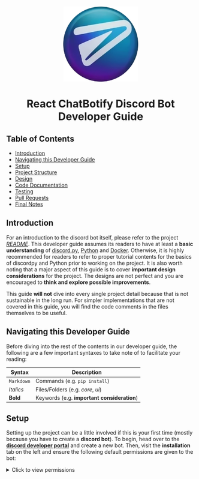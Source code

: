 <p align="center">
  <img width="200px" src="https://raw.githubusercontent.com/react-chatbotify/discord-bot/main/assets/logo.png" />
  <h1 align="center">React ChatBotify Discord Bot Developer Guide</h1>
</p>

## Table of Contents
* [Introduction](#introduction)
* [Navigating this Developer Guide](#navigating-this-developer-guide)
* [Setup](#setup)
* [Project Structure](#project-structure)
* [Design](#design)
* [Code Documentation](#code-documentation)
* [Testing](#testing)
* [Pull Requests](#pull-requests)
* [Final Notes](#final-notes)

<div style="page-break-after: always;"></div>

## Introduction

For an introduction to the discord bot itself, please refer to the project [*README*](https://github.com/react-chatbotify/discord-bot/blob/main/README.md). This developer guide assumes its readers to have at least a **basic understanding** of [discord.py](https://discordpy.readthedocs.io/), [Python](https://www.python.org/) and [Docker](https://www.docker.com/). Otherwise, it is highly recommended for readers to refer to proper tutorial contents for the basics of discordpy and Python prior to working on the project. It is also worth noting that a major aspect of this guide is to cover **important design considerations** for the project. The designs are not perfect and you are encouraged to **think and explore possible improvements**.

This guide **will not** dive into every single project detail because that is not sustainable in the long run. For simpler implementations that are not covered in this guide, you will find the code comments in the files themselves to be useful.

## Navigating this Developer Guide

Before diving into the rest of the contents in our developer guide, the following are a few important syntaxes to take note of to facilitate your reading:

| Syntax              | Description                                    |
| ------------------- | ---------------------------------------------- |
| `Markdown`          | Commands (e.g. `pip install`)                  |
| *Italics*           | Files/Folders (e.g. *core*, *ui*)  |
| **Bold**            | Keywords (e.g. **important consideration**)    |

<div  style="page-break-after: always;"></div>

## Setup

Setting up the project can be a little involved if this is your first time (mostly because you have to create a **discord bot**). To begin, head over to the [**discord developer portal**]() and create a new bot. Then, visit the **installation** tab on the left and ensure the following default permissions are given to the bot:
<details> <summary>Click to view permissions</summary>
    - Add Reactions
    - Attach Files
    - Ban Members
    - Create Events
    - Create Polls
    - Create Private Threads
    - Create Public Threads
    - Embed Links
    - Kick Members
    - Manage Channels
    - Manage Events
    - Manage Messages
    - Manage Roles
    - Manage Threads
    - Mention Everyone
    - Moderate Members
    - Read Message History
    - Send Messages
    - Send Messages in Threads
    - Use External Emojis
    - Use External Stickers
    - Use Slash Commands
    - View Audit Log
    - View Channels
    - View Server Insights
    - View Server Subscription Insights
<details>

Within the **bot** tab, ensure that **presence intent**, **server members intent** and **message content intent** are all enabled. These should be sufficient to create the required discord bot.

Next, we need to setup the discord development server (this is where you'll invite the bot and do all your testing/debugging). Thankfully, the server templates feature makes this step a lot easier. Simply use the [**template provided here**](https://discord.new/UWFcwJYa45bX) to create a discord server for testing your bot. Once that's done, you may proceed to the repository setup.

To setup the project repository proper, ensure that you have **at least Python 3.10 and Docker** installed.
1) Fork the [project repository](https://github.com/react-chatbotify/discord-bot).
2) Clone the **forked project** into your desired directory with:
    ```
    git clone the-forked-project.git
    ```
3) Next, `cd` into the project and install dependencies with:
    ```
    pip install -r requirements.txt -r requirements-dev.txt
    ```
4) Populate the *.env.local* file with the necessary values (e.g. bot token, channel ids)
5) Once installations are complete and your env file is setup, you may launch the project with:
    ```
    hatch run start
    ```

Go ahead and start making code changes to the project (hot module reloading is enabled). You may also find instructions for [**testing**](https://github.com/react-chatbotify/discord-bot/blob/main/docs/DeveloperGuide.md#testing) and [**opening pull requests**](https://github.com/react-chatbotify/discord-bot/blob/main/docs/DeveloperGuide.md#pull-requests) relevant if you're looking to contribute back to the project!

## Project Structure

### Overview

At a high-level overview, the entire project can be (broadly speaking) broken down into **9 different sections**, which are as follows:

- *button_loaders*
- *cogs*
- *config*
- *core*
- *database*
- *models*
- *services*
- *ui*
- *utils*

Each section and its relevant files are seated in its own folder, so it's relatively straightforward when looking at the project structure. Below, we will take a deeper look at the details for individual sections.

### Button Loaders

The *button_loaders* folder contains logic for dynamically registering and managing buttons used in Discord interactions. Each button is defined with its unique `custom_id` and callback function. These buttons are used across various features of the bot, such as ticket management and game interactions.

### Cogs

The *cogs* folder contains the main modules of the bot, organized into modular components. Each cog represents a specific feature or functionality, such as **Auto Voice**, **Games**, or **Support Tickets**. These cogs are loaded dynamically by the bot during initialization, allowing for easy enablement or disablement of features.

### Config

The *config* folder contains configuration files and settings for the bot. These include settings for features like **Auto Voice**, **Games**, and **Tickets**, as well as database connection details. Each configuration file is modularized to keep settings for different features separate and manageable.

### Core

The *core* folder contains the foundational logic for the bot's features. This includes the main implementations for **Auto Voice**, **Games**, **Logging**, and ticket management. These files define the core behavior of the bot and are used by the cogs to execute specific functionalities.

### Database

The *database* folder contains database models and utilities for interacting with the MySQL database. It includes models like `TicketCounter` and database initialization logic. This folder is essential for managing persistent data such as ticket numbers.

### Models

The *models* folder contains data models used throughout the bot. These models define the structure of objects like `BotButton` and `SponsorTier`, which are used to represent buttons and sponsorship tiers, respectively. These models help standardize data handling across the bot.

### Services

The *services* folder contains utility functions and logic for interacting with external systems or performing specific tasks. For example, it includes services for managing Discord roles, exporting channel contents, and checking user information. These services are reusable and abstract away complex logic from the main bot code.

### UI

The *ui* folder contains components for building user interfaces within Discord. This includes embeds, buttons, and views used in interactions. The folder is further organized into subfolders like `buttons` and `embeds`, which group related components together for better maintainability.

### Utils

The *utils* folder contains miscellaneous utility functions that are used across the bot but do not belong to any specific feature. For example, it includes logging utilities and helper functions for formatting data. This folder acts as a shared library for small, reusable pieces of logic.

## Design

### Overview

The bot's design is centered around modularity, scalability, and maintainability. Key design elements include a cog-based architecture, dynamic interaction handling, and a service layer abstraction. These designs ensure the bot is easy to extend, debug, and maintain. Below are a few critical designs elaborated for better understanding.

### Key Designs

#### 1. Cog-Based Modular Architecture

The bot uses a cog-based architecture to organize its features. Each cog encapsulates a specific functionality (e.g., Auto Voice, Games, Support Tickets) and is dynamically loaded at runtime. This design provides:

- **Modularity**: Features are self-contained and can be added or removed independently.
- **Scalability**: New features can be implemented as separate cogs without affecting existing ones.
- **Ease of Maintenance**: Debugging and updates are straightforward due to the separation of concerns.

#### 2. Dynamic Button and Interaction Management

The bot dynamically registers and manages buttons and interactions using unique `custom_id` values. This is implemented in the `button_loaders` and `ui` folders. Key benefits include:

- **Reusability**: Buttons and interactions can be reused across multiple features.
- **Flexibility**: Interaction callbacks are registered at runtime, allowing for dynamic behavior.
- **Consistency**: Centralized management ensures uniform behavior across the bot.

#### 3. Service Layer Abstraction

The `services` folder abstracts complex logic into reusable service functions. For example, the `discord_svc.py` file handles channel creation, permission management, and content export. This abstraction provides:

- **Separation of Concerns**: Core logic is decoupled from feature-specific code.
- **Reusability**: Services can be shared across multiple features, reducing code duplication.
- **Maintainability**: Changes to core logic are centralized, making updates easier.

#### 4. Embed-Driven UI Design

The bot's user interface is built using Discord embeds, defined in the `ui/embeds` folder. Embeds are used to display information and provide interactive elements like buttons. This design ensures:

- **Consistency**: A uniform look and feel across all bot interactions.
- **Customizability**: Embeds are tailored to specific use cases, such as ticket management or game interactions.
- **User Engagement**: Interactive elements like buttons enhance the user experience.

## Code Documentation

Code documentation is **strongly encouraged** to ensure that the codebase is kept easily maintainable. As a rule of thumb, **all files** should have a description of what it does at the top.

Comments should also be written for **all functions** and all its relevant arguments should be documented. In general, the following structure is adopted for writing comments:

```
def is_admin_user(member: discord.Member) -> bool:
    """
    Check if a user has the admin role.

    Args:
        member (discord.Member): The member to check.

    Returns:
        bool: True if the user has the admin role, False otherwise.

    """
    # implementation
```

The above shows an example of a function checking if a user is an admin. Note that it begins with a brief description of what the function does followed by highlighting its parameter and what it is used for.

Finally, any leftover tasks or areas in the code to be revisited should be flagged with a **todo comment** like the one below:

```
# todo: tj to optimize the calculation code here
```

That way, we can identify what are the tasks to finish up here and optionally, state who will be responsible for it.

## Testing

To be updated

## Pull Requests

If you are satisfied with your changes and would like to **contribute back to the project** (which we strongly encourage you to!), feel free to open a pull request to the master branch.

A pull request template has been setup to assist you in the process. Note that if your pull request involves **significant changes** (e.g. new feature), you should [**reach out and discuss with the team**](https://discord.gg/6R4DK4G5Zh) beforehand.

## Final Notes

The designs in this project are not perfect. We encourage experienced developers to help seek out areas for **improvements** in the application! We value your input and welcome contributions to enhance the chatbot. Happy coding!
